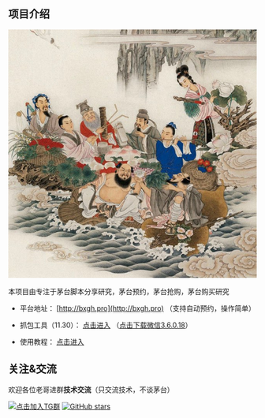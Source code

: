 ## 项目介绍

![](https://github.com/bxgh01/maotai/blob/master/doc/images/logo.jpg)

本项目由专注于茅台脚本分享研究，茅台预约，茅台抢购，茅台购买研究

- 平台地址： [http://bxgh.pro](http://bxgh.pro) （支持自动预约，操作简单）

- 抓包工具（11.30）： [点击进入](https://github.com/bxgh01/maotai/releases/tag/BXGH) （[点击下载微信3.6.0.18](https://github.com/bxgh01/maotai/releases/download/WeChatSetup/WeChatSetup_3.6.0.18.exe)）

- 使用教程： [点击进入](https://github.com/bxgh01/maotai/wiki) 

## 关注&交流

欢迎各位老哥进群**技术交流**（只交流技术，不谈茅台）

[![点击加入TG群](https://img.shields.io/badge/Telegram-Group-blue)](https://t.me/baxianguohai1) [![GitHub stars](https://img.shields.io/github/stars/bxgh01/maotai.svg?style=social&label=Stars)](https://github.com/bxgh01/maotai.git)


